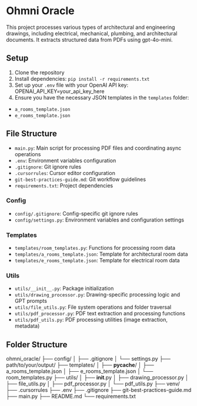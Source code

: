 # Ohmni Oracle

This project processes various types of architectural and engineering drawings, including electrical, mechanical, plumbing, and architectural documents. It extracts structured data from PDFs using gpt-4o-mini.  

## Setup

1. Clone the repository
2. Install dependencies: `pip install -r requirements.txt`
3. Set up your `.env` file with your OpenAI API key: OPENAI_API_KEY=your_api_key_here
4. Ensure you have the necessary JSON templates in the `templates` folder:
- `a_rooms_template.json`
- `e_rooms_template.json`

## File Structure

- `main.py`: Main script for processing PDF files and coordinating async operations
- `.env`: Environment variables configuration
- `.gitignore`: Git ignore rules
- `.cursorrules`: Cursor editor configuration
- `git-best-practices-guide.md`: Git workflow guidelines
- `requirements.txt`: Project dependencies

### Config
- `config/.gitignore`: Config-specific git ignore rules
- `config/settings.py`: Environment variables and configuration settings

### Templates
- `templates/room_templates.py`: Functions for processing room data
- `templates/a_rooms_template.json`: Template for architectural room data
- `templates/e_rooms_template.json`: Template for electrical room data

### Utils
- `utils/__init__.py`: Package initialization
- `utils/drawing_processor.py`: Drawing-specific processing logic and GPT prompts
- `utils/file_utils.py`: File system operations and folder traversal
- `utils/pdf_processor.py`: PDF text extraction and processing functions
- `utils/pdf_utils.py`: PDF processing utilities (image extraction, metadata)

## Folder Structure
ohmni_oracle/
├── config/
│   ├── .gitignore
│   └── settings.py
├── path/to/your/output/
├── templates/
│   ├── __pycache__/
│   ├── a_rooms_template.json
│   ├── e_rooms_template.json
│   └── room_templates.py
├── utils/
│   ├── __init__.py
│   ├── drawing_processor.py
│   ├── file_utils.py
│   ├── pdf_processor.py
│   └── pdf_utils.py
├── venv/
├── .cursorrules
├── .env
├── .gitignore
├── git-best-practices-guide.md
├── main.py
├── README.md
└── requirements.txt